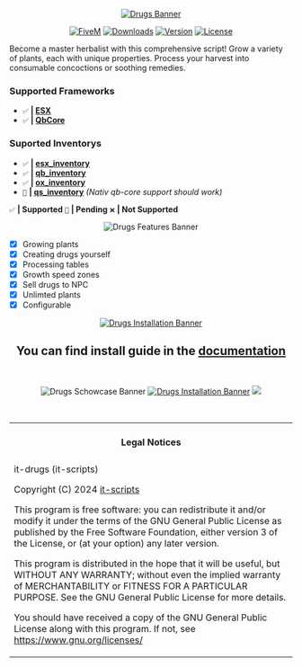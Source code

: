 <div align="center">

[![Drugs Banner](https://i.imgur.com/z2emg8p.png)](https://github.com/inseltreff-net/it-drugs?tab=readme-ov-file#it-drugs "Go to repo")

</div>

<div align="center">

[![FiveM](https://img.shields.io/badge/Discord%20-Join%20now-blue?logo=discord)]()
[![Downloads](https://img.shields.io/github/downloads/inseltreff-net/it-drugs/total?logo=github)]()
[![Version](https://img.shields.io/github/v/release/inseltreff-net/it-drugs?logo=github)]()
[![License](https://img.shields.io/github/license/inseltreff-net/it-drugs?logo=github)]()

</div>

Become a master herbalist with this comprehensive script! Grow a variety of plants, each with unique properties. Process your harvest into consumable concoctions or soothing remedies.

### Supported Frameworks
- `✅` **| [ESX](https://github.com/esx-framework/esx_core)**
- `✅` **| [QbCore](https://github.com/qbcore-framework/qb-core)**

### Suported Inventorys
- `✅` **| [esx_inventory](https://github.com/esx-framework/esx_core)**
- `✅` **| [qb_inventory](https://github.com/qbcore-framework/qb-inventory)**
- `✅` **| [ox_inventory](https://github.com/overextended/ox_inventory)**
- `🔧` **| [qs_inventory](https://github.com/overextended/ox_inventory)** *(Nativ qb-core support should work)*

`✅` **| Supported** `🔧` **| Pending** `❌` **| Not Supported**


<div align="center">

![Drugs Features Banner](https://i.imgur.com/2WKQNvt.png)

</div>

- [x] Growing plants
- [x] Creating drugs yourself
- [x] Processing tables
- [x] Growth speed zones
- [x] Sell drugs to NPC
- [x] Unlimted plants
- [x] Configurable

<div align="center">

[![Drugs Installation Banner](https://i.imgur.com/QwI5PE8.png)](https://docs.allroundjonu.net/scripts/it-drugs)

## You can find install guide in the [documentation](https://docs.allroundjonu.net/scripts/it-drugs)
<br>
</div>


<div align="center">

![Drugs Schowcase Banner](https://i.imgur.com/WcqAB8H.png)
[![Drugs Installation Banner](https://i.imgur.com/WYXyFNu.png)](https://docs.allroundjonu.net/scripts/it-drugs)
<img src="https://i.imgur.com/WYXyFNu.png" href="https://www.youtube.com/watch?v=4Yjuu1Fptm4" target="_blank">
</div>


<br>
<table><tr><td><h4 align='center'>Legal Notices</h4></tr></td>
<tr><td>
it-drugs (it-scripts)

Copyright (C) 2024 [it-scripts](https://github.com/inseltreff-net)

This program is free software: you can redistribute it and/or modify
it under the terms of the GNU General Public License as published by
the Free Software Foundation, either version 3 of the License, or
(at your option) any later version.


This program is distributed in the hope that it will be useful,
but WITHOUT ANY WARRANTY; without even the implied warranty of
MERCHANTABILITY or FITNESS FOR A PARTICULAR PURPOSE.  See the
GNU General Public License for more details.


You should have received a copy of the GNU General Public License
along with this program.
If not, see <https://www.gnu.org/licenses/>
</td></tr></table>
